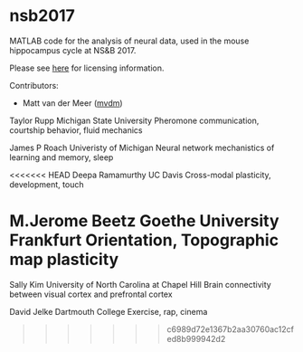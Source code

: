 nsb2017
=============

MATLAB code for the analysis of neural data, used in the mouse
hippocampus cycle at NS&B 2017.

Please see [here](LICENSE.md) for licensing information.

Contributors:

  * Matt van der Meer ([mvdm](http://www.vandermeerlab.org))

Taylor Rupp
Michigan State University
Pheromone communication, courtship behavior, fluid mechanics

James P Roach
Univeristy of Michigan
Neural network mechanistics of learning and memory, sleep

<<<<<<< HEAD
Deepa Ramamurthy
UC Davis
Cross-modal plasticity, development, touch

M.Jerome Beetz
Goethe University Frankfurt
Orientation, Topographic map plasticity
=======
Sally Kim
University of North Carolina at Chapel Hill
Brain connectivity between visual  cortex and prefrontal cortex

David Jelke
Dartmouth College
Exercise, rap, cinema


>>>>>>> c6989d72e1367b2aa30760ac12cfed8b999942d2



